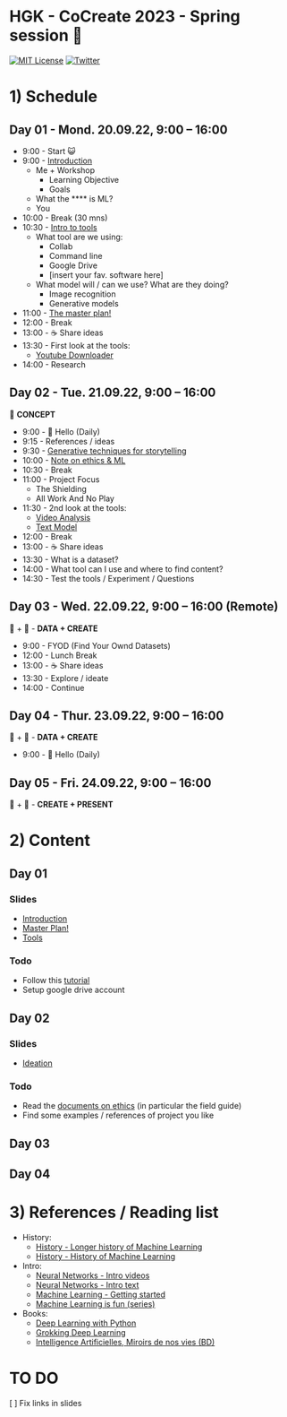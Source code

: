 # HGK - CoCreate 2023 - Spring session :seedling:

[![MIT License](https://img.shields.io/badge/license-MIT-blue.svg)](http://opensource.org/licenses/MIT)
[![Twitter](https://img.shields.io/twitter/url/https/github.com/webslides/webslides.svg?style=social)](https://twitter.com/g_massol)

# 1) Schedule

## Day 01 - Mond. 20.09.22, 9:00 – 16:00

- 9:00 - Start :smiley_cat:
- 9:00 - [Introduction](./slides/intro.html)
  - Me + Workshop
    - Learning Objective
    - Goals
  - What the \*\*\*\* is ML?
  - You
- 10:00 - Break (30 mns)
- 10:30 - [Intro to tools](./slides/tools.html)
  - What tool are we using:
    - Collab
    - Command line
    - Google Drive
    - [insert your fav. software here]
  - What model will / can we use? What are they doing?
    - Image recognition
    - Generative models
- 11:00 - [The master plan!](./slides/master_plan.html)
- 12:00 - Break
- 13:00 - :coffee: Share ideas
- 13:30 - First look at the tools:
  - [Youtube Downloader](https://github.com/gu-ma/hgk-ml-workshop/blob/main/notebooks/youtube_dl.ipynb)
- 14:00 - Research

## Day 02 - Tue. 21.09.22, 9:00 – 16:00

:brain: **CONCEPT**

- 9:00 - :wave: Hello (Daily)
- 9:15 - References / ideas
- 9:30 - [Generative techniques for storytelling](./slides/ideation.html)
- 10:00 - [Note on ethics & ML](./slides/ideation.htm)
- 10:30 - Break
- 11:00 - Project Focus
  - The Shielding
  - All Work And No Play
- 11:30 - 2nd look at the tools:
  - [Video Analysis](https://github.com/gu-ma/hgk-ml-workshop/blob/main/notebooks/process_videos.ipynb)
  - [Text Model](https://github.com/gu-ma/hgk-ml-workshop/blob/main/notebooks/train_gpt2(aitextgen).ipynb)
- 12:00 - Break
- 13:00 - :coffee: Share ideas
- 13:30 - What is a dataset?
- 14:00 - What tool can I use and where to find content?
- 14:30 - Test the tools / Experiment / Questions

## Day 03 - Wed. 22.09.22, 9:00 – 16:00 (Remote)

:floppy_disk: + :art: - **DATA + CREATE**

- 9:00 - FYOD (Find Your Ownd Datasets)
- 12:00 - Lunch Break
- 13:00 - :coffee: Share ideas
- 13:30 - Explore / ideate
- 14:00 - Continue

## Day 04 - Thur. 23.09.22, 9:00 – 16:00

:floppy_disk: + :art: - **DATA + CREATE**

- 9:00 - :wave: Hello (Daily)

## Day 05 - Fri. 24.09.22, 9:00 – 16:00

:art: + :dizzy: - **CREATE + PRESENT**

# 2) Content

## Day 01

### Slides

- [Introduction](./slides/intro.html)
- [Master Plan!](./slides/master_plan.html)
- [Tools](./slides/tools.html)

### Todo

- Follow this [tutorial](https://www.tutorialspoint.com/google_colab/index.htm)
- Setup google drive account

## Day 02

### Slides

- [Ideation](./slides/ideation.html)

### Todo

- Read the [documents on ethics](./slides/ideation.html#slide=11) (in particular the field guide)
- Find some examples / references of project you like

## Day 03

## Day 04

# 3) References / Reading list

- History:
  - [History - Longer history of Machine Learning](http://www.andreykurenkov.com/writing/ai/a-brief-history-of-neural-nets-and-deep-learning/)
  - [History - History of Machine Learning](https://cloud.withgoogle.com/build/data-analytics/explore-history-machine-learning/)
- Intro:
  - [Neural Networks - Intro videos](https://www.youtube.com/playlist?list=PLZHQObOWTQDNU6R1_67000Dx_ZCJB-3pi)
  - [Neural Networks - Intro text](https://ml4a.github.io/ml4a/neural_networks/)
  - [Machine Learning - Getting started](https://www.youtube.com/watch?v=I74ymkoNTnw)
  - [Machine Learning is fun (series)](https://medium.com/@ageitgey/machine-learning-is-fun-80ea3ec3c471)
- Books:
  - [Deep Learning with Python](https://www.manning.com/books/deep-learning-with-python)
  - [Grokking Deep Learning](https://www.manning.com/books/grokking-deep-learning)
  - [Intelligence Artificielles, Miroirs de nos vies (BD) ](http://www.sceneario.com/bande-dessinee/intelligences-artificielles/miroirs-de-nos-vies/29059.html)

# TO DO

[ ] Fix links in slides

